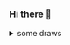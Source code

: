 ### Hi there 👋

<!--
Some maybe useful projects:

- [integral with steps, offline && fast && TeX Output](https://github.com/asukaminato0721/IntWithStepsOfTeXForm)
  - online choice https://www.integral-calculator.com/
  - wolfree alpha https://wolfreealpha.gitlab.io/
- [GeoGebra manual](https://github.com/asukaminato0721/GGB2MMA)
- [Sympy with examples](https://github.com/asukaminato0721/PyF1)
- [GeoGebra function table](https://github.com/asukaminato0721/GGB2MMA)
- [Auto generate srt offline with whisper.cpp](https://github.com/asukaminato0721/autosrt)
  - online choice https://huggingface.co/spaces/sanchit-gandhi/whisper-jax

<details>
    <summary>I use, I PR</summary>
    p5.js, p5.ts(maintainer), fish-shell, ggml, ctool, sympy...
</details>


Here are some ideas to get you started:

- 🌱 I am currently looking for job.

- 🔭 I’m currently working on ...
- 👯 I’m looking to collaborate on ...
- 🤔 I’m looking for help with ...
- 😄 Pronouns: ...
- ⚡ Fun fact: ...
- 💬 Ask me about GeoGebra


🌟 **My Skills**  

OS ![](https://img.shields.io/badge/-ArchLinux-3e74a2?style=flat-square&logo=ArchLinux&logoColor=fff)
![](https://img.shields.io/badge/-Kubuntu-3e74a2?style=flat-square&logo=Kubuntu&logoColor=fff)
![](https://img.shields.io/badge/-Debian-3e74a2?style=flat-square&logo=Debian&logoColor=fff)

Editor ![](https://img.shields.io/badge/-VisualStudioCode-3e74a2?style=flat-square&logo=VisualStudioCode&logoColor=fff)
![](https://img.shields.io/badge/-Neovim-3e74a2?style=flat-square&logo=Neovim&logoColor=fff)

Language ![](https://img.shields.io/badge/-TypeScript-3e74a2?style=flat-square&logo=TypeScript&logoColor=fff)
![](https://img.shields.io/badge/-React-3e74a2?style=flat-square&logo=React&logoColor=fff)
![](https://img.shields.io/badge/-JavaScript-3e74a2?style=flat-square&logo=JavaScript&logoColor=fff)
![](https://img.shields.io/badge/-Svelte-3e74a2?style=flat-square&logo=Svelte&logoColor=fff)
![](https://img.shields.io/badge/-Python-3e74a2?style=flat-square&logo=Python&logoColor=fff)
![](https://img.shields.io/badge/-Mathematica-3e74a2?style=flat-square&logo=Wolfram&logoColor=fff)
![](https://img.shields.io/badge/-C%2B%2B-3e74a2?style=flat-square&logo=C%2B%2B&logoColor=fff)
![](https://img.shields.io/badge/-C-3e74a2?style=flat-square&logo=C&logoColor=fff)
![](https://img.shields.io/badge/-Rust-3e74a2?style=flat-square&logo=Rust&logoColor=fff)

<!--![](https://img.shields.io/badge/-CSS3-3e74a2?style=flat-square&logo=CSS3&logoColor=fff)
<!--
-->



<details><summary>some draws</summary>

Currently playing with https://editor.p5js.org/AsukaMinato/sketches
||||||||
|-|-|-|-|-|-|-|
![image](https://github.com/asukaminato0721/asukaminato0721/assets/30024051/ecca0ced-2f84-4a46-ad98-1db1e684cf0a)|![image](https://github.com/asukaminato0721/asukaminato0721/assets/30024051/e7e1af0f-8216-4fcc-96e9-ea81c21f10d1)|![image](https://github.com/asukaminato0721/asukaminato0721/assets/30024051/340b85c8-9a48-4c75-95cd-f32318d58dcb)|
|https://editor.p5js.org/AsukaMinato/full/u1A4W1dDi|https://editor.p5js.org/AsukaMinato/full/5VOWIkeNt|https://editor.p5js.org/AsukaMinato/full/hMPzl5SYW||||
|![image](https://user-images.githubusercontent.com/30024051/227753060-d9db53e7-7516-4ca9-b96c-25c5abbf1309.png)| ![[image](https://editor.p5js.org/AsukaMinato/full/bH_LRJpdp)](https://user-images.githubusercontent.com/30024051/208925839-7ea8fa01-6b19-44c7-a277-f875bc9c18e9.png) | ![image](https://user-images.githubusercontent.com/30024051/208926845-8bd30945-aea6-48d5-9750-5e7cec318e1a.png) |  ![image](https://user-images.githubusercontent.com/30024051/208927651-28245c85-b092-461a-9976-f68d64c3c418.png) | ![image](https://user-images.githubusercontent.com/30024051/208927971-a3d9a1df-f100-46c8-82d2-2d5bba1cefba.png)|
|https://editor.p5js.org/AsukaMinato/full/wqmOaXM7N|      https://editor.p5js.org/AsukaMinato/full/bH_LRJpdp                 |                      https://editor.p5js.org/AsukaMinato/full/EQl9Z4QG4            |  https://editor.p5js.org/AsukaMinato/full/vDg-xtCcF   |https://editor.p5js.org/AsukaMinato/full/WaGzOmWxc|

</details>

<!-- <p align="center"> 
  Visitor count<br>
  <img src="https://profile-counter.glitch.me/asukaminato0721/count.svg" />
</p> 

The aur package I maintained: https://aur.archlinux.org/packages?K=AsukaMinato&SeB=m&O=0&SB=v&SO=d
